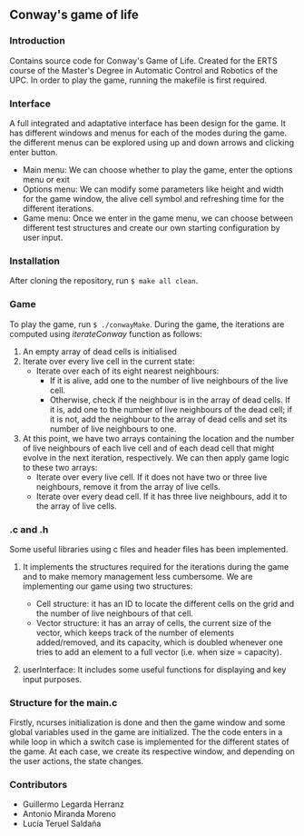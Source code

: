 ## Conway's game of life

### **Introduction**
Contains source code for Conway's Game of Life.
Created for the ERTS course of the Master's Degree in Automatic Control and Robotics
of the UPC. In order to play the game, running the makefile is first required.

### **Interface**
A full integrated and adaptative interface has been design for the game. It has
different windows and menus for each of the modes during the game. the different
menus can be explored using up and down arrows and clicking enter button.
- Main menu: We can choose  whether to play the game, enter the options menu or exit
- Options menu: We can modify some parameters like height and width for the game
window, the alive cell symbol and refreshing time for the different iterations.
- Game menu: Once we enter in the game menu, we can choose between different test
structures and create our own starting configuration by user input.

### **Installation**
After cloning the repository, run `$ make all clean`.

### **Game**
To play the game, run `$ ./conwayMake`. During the game, the iterations are computed using _iterateConway_ function as follows:

1. An empty array of dead cells is initialised
2. Iterate over every live cell in the current state:
	- Iterate over each of its eight nearest neighbours:
		* If it is alive, add one to the number of live neighbours of the live cell.
		* Otherwise, check if the neighbour is in the array of dead cells. If it is, add one to the number of live neighbours of the dead cell; if it is not, add the neighbour to the array of dead cells and set its number of live neighbours to one.
3. At this point, we have two arrays containing the location and the number of live neighbours of each live cell and of each dead cell that might evolve in the next iteration, respectively. We can then apply game logic to these two arrays:
	- Iterate over every live cell. If it does not have two or three live neighbours, remove it from the array of live cells.
	- Iterate over every dead cell. If it has three live neighbours, add it to the array of live cells.


### **.c and .h**
Some useful libraries using c files and header files has been implemented.
1. It implements the structures required for the iterations during the game and to make memory management less cumbersome. We are implementing our game using two structures:
   - Cell structure: it has an ID to locate the different cells on the grid and the number of live neighbours of that cell.
   - Vector structure: it has an array of cells, the current size of the vector, which keeps track of the number of elements added/removed, and its capacity, which is doubled whenever one tries to add an element to a full vector (i.e. when size = capacity).

2. userInterface: It includes some useful functions for displaying and key input purposes.


### **Structure for the main.c**
Firstly, ncurses initialization is done and then the game window and some global variables used in the game are initialized. The the code enters in a while loop in which a switch case is implemented for the different states of the game.
At each case, we create its respective window, and depending on the user actions, the state changes.


### **Contributors**
- Guillermo Legarda Herranz
- Antonio Miranda Moreno
- Lucía Teruel Saldaña
